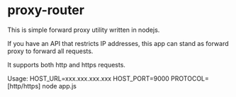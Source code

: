# proxy-router

This is simple forward proxy utility written in nodejs. 

If you have an API that restricts IP addresses, this app can stand as forward proxy to forward all requests.

It supports both http and https requests.

Usage:
HOST_URL=xxx.xxx.xxx.xxx HOST_PORT=9000 PROTOCOL=[http/https] node app.js
